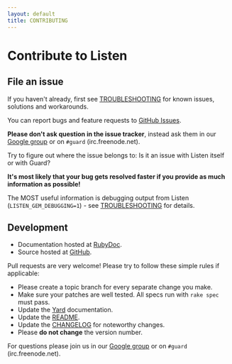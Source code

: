 ```yaml
---
layout: default
title: CONTRIBUTING
---
```


Contribute to Listen
===================

File an issue
-------------

If you haven't already, first see [TROUBLESHOOTING](https://github.com/guard/listen/wiki/Troubleshooting) for known issues, solutions and workarounds.

You can report bugs and feature requests to [GitHub Issues](https://github.com/guard/listen/issues).

**Please don't ask question in the issue tracker**, instead ask them in our
[Google group](http://groups.google.com/group/guard-dev) or on `#guard` (irc.freenode.net).

Try to figure out where the issue belongs to: Is it an issue with Listen itself or with Guard?


**It's most likely that your bug gets resolved faster if you provide as much information as possible!**

The MOST useful information is debugging output from Listen (`LISTEN_GEM_DEBUGGING=1`) - see [TROUBLESHOOTING](https://github.com/guard/listen/wiki/Troubleshooting) for details.


Development
-----------

* Documentation hosted at [RubyDoc](http://rubydoc.info/github/guard/listen/master/frames).
* Source hosted at [GitHub](https://github.com/guard/listen).

Pull requests are very welcome! Please try to follow these simple rules if applicable:

* Please create a topic branch for every separate change you make.
* Make sure your patches are well tested. All specs run with `rake spec` must pass.
* Update the [Yard](http://yardoc.org/) documentation.
* Update the [README](https://github.com/guard/listen/blob/master/README.md).
* Update the [CHANGELOG](https://github.com/guard/listen/blob/master/CHANGELOG.md) for noteworthy changes.
* Please **do not change** the version number.

For questions please join us in our [Google group](http://groups.google.com/group/guard-dev) or on
`#guard` (irc.freenode.net).
